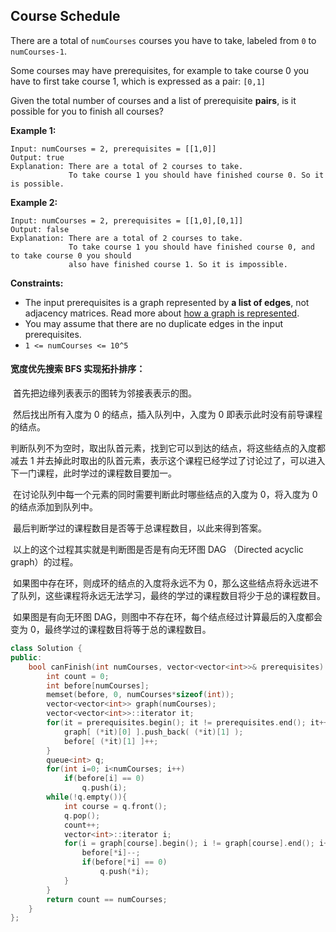 ## Course Schedule

There are a total of `numCourses` courses you have to take, labeled from `0` to `numCourses-1`.

Some courses may have prerequisites, for example to take course 0 you have to first take course 1, which is expressed as a pair: `[0,1]`

Given the total number of courses and a list of prerequisite **pairs**, is it possible for you to finish all courses?

**Example 1:**

```
Input: numCourses = 2, prerequisites = [[1,0]]
Output: true
Explanation: There are a total of 2 courses to take. 
             To take course 1 you should have finished course 0. So it is possible.
```

**Example 2:**

```
Input: numCourses = 2, prerequisites = [[1,0],[0,1]]
Output: false
Explanation: There are a total of 2 courses to take. 
             To take course 1 you should have finished course 0, and to take course 0 you should
             also have finished course 1. So it is impossible.
```

**Constraints:**

- The input prerequisites is a graph represented by **a list of edges**, not adjacency matrices. Read more about [how a graph is represented](https://www.khanacademy.org/computing/computer-science/algorithms/graph-representation/a/representing-graphs).
- You may assume that there are no duplicate edges in the input prerequisites.
- `1 <= numCourses <= 10^5`

#### 宽度优先搜索 BFS 实现拓扑排序：

​		首先把边缘列表表示的图转为邻接表表示的图。

​		然后找出所有入度为 0 的结点，插入队列中，入度为 0 即表示此时没有前导课程的结点。

​		判断队列不为空时，取出队首元素，找到它可以到达的结点，将这些结点的入度都减去 1 并去掉此时取出的队首元素，表示这个课程已经学过了讨论过了，可以进入下一门课程，此时学过的课程数目要加一。

​		在讨论队列中每一个元素的同时需要判断此时哪些结点的入度为 0，将入度为 0 的结点添加到队列中。

​		最后判断学过的课程数目是否等于总课程数目，以此来得到答案。

​		以上的这个过程其实就是判断图是否是有向无环图 DAG （Directed acyclic graph）的过程。

​		如果图中存在环，则成环的结点的入度将永远不为 0，那么这些结点将永远进不了队列，这些课程将永远无法学习，最终的学过的课程数目将少于总的课程数目。

​		如果图是有向无环图 DAG，则图中不存在环，每个结点经过计算最后的入度都会变为 0，最终学过的课程数目将等于总的课程数目。

```c++
class Solution {
public:
    bool canFinish(int numCourses, vector<vector<int>>& prerequisites) {
        int count = 0;
        int before[numCourses];
        memset(before, 0, numCourses*sizeof(int));
        vector<vector<int>> graph(numCourses);
        vector<vector<int>>::iterator it;
        for(it = prerequisites.begin(); it != prerequisites.end(); it++){
            graph[ (*it)[0] ].push_back( (*it)[1] );
            before[ (*it)[1] ]++;
        }
        queue<int> q;
        for(int i=0; i<numCourses; i++)
            if(before[i] == 0)
                q.push(i);
        while(!q.empty()){
            int course = q.front();
            q.pop();
            count++;
            vector<int>::iterator i;
            for(i = graph[course].begin(); i != graph[course].end(); i++){
                before[*i]--;
                if(before[*i] == 0)
                    q.push(*i);
            }
        }
        return count == numCourses;
    }
};
```

